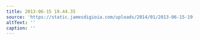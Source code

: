 ```yaml
---
title: 2013-06-15 19.44.35
source: 'https://static.jamesdigioia.com/uploads/2014/01/2013-06-15-19-44-35-scaled.jpg'
altText: ''
caption: ''
---
```


